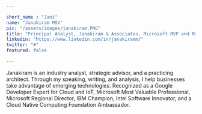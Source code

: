 ```yaml
---

short_name : "Jani"
name: "Janakiram MSV"
pic: "/assets/images/janakiram.PNG"
title: "Principal Analyst, Janakiram & Associates, Microsoft MVP and Microsoft RD"
linkedin: "https://www.linkedin.com/in/janakiramm/"
twitter: "#"
featured: false

---
```


Janakiram is an industry analyst, strategic advisor, and a practicing architect. Through my speaking, writing, and analysis, I help businesses take advantage of emerging technologies. Recognized as a Google Developer Expert for Cloud and IoT, Microsoft Most Valuable Professional, Microsoft Regional Director, IBM Champion, Intel Software Innovator, and a Cloud Native Computing Foundation Ambassador.